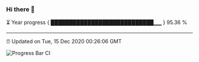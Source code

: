 ### Hi there 👋

⏳ Year progress { ████████████████████████████▁▁ } 95.36 %

---

⏰ Updated on Tue, 15 Dec 2020 00:26:06 GMT

![Progress Bar CI](https://github.com/liununu/liununu/workflows/Progress%20Bar%20CI/badge.svg)
